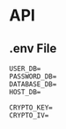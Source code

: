 # API

## .env File
```.env
USER_DB=
PASSWORD_DB=
DATABASE_DB=
HOST_DB=

CRYPTO_KEY=
CRYPTO_IV=
```
